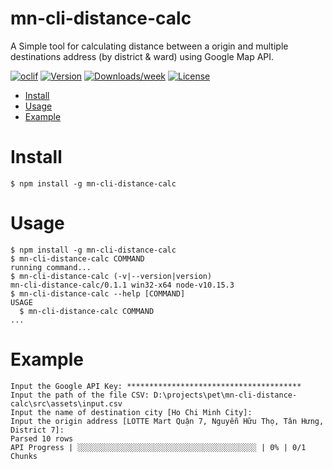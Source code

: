mn-cli-distance-calc
====================

A Simple tool for calculating distance between a origin and multiple destinations address (by district &amp; ward) using Google Map API.

[![oclif](https://img.shields.io/badge/cli-oclif-brightgreen.svg)](https://oclif.io)
[![Version](https://img.shields.io/npm/v/mn-cli-distance-calc.svg)](https://npmjs.org/package/mn-cli-distance-calc)
[![Downloads/week](https://img.shields.io/npm/dw/mn-cli-distance-calc.svg)](https://npmjs.org/package/mn-cli-distance-calc)
[![License](https://img.shields.io/npm/l/mn-cli-distance-calc.svg)](https://github.com/ngmikeng/mn-cli-distance-calc/blob/master/package.json)

<!-- toc -->
* [Install](#install)
* [Usage](#usage)
* [Example](#example)
<!-- tocstop -->

# Install
```sh-session
$ npm install -g mn-cli-distance-calc
```

# Usage
<!-- usage -->
```sh-session
$ npm install -g mn-cli-distance-calc
$ mn-cli-distance-calc COMMAND
running command...
$ mn-cli-distance-calc (-v|--version|version)
mn-cli-distance-calc/0.1.1 win32-x64 node-v10.15.3
$ mn-cli-distance-calc --help [COMMAND]
USAGE
  $ mn-cli-distance-calc COMMAND
...
```
<!-- usagestop -->
# Example
```
Input the Google API Key: ***************************************
Input the path of the file CSV: D:\projects\pet\mn-cli-distance-calc\src\assets\input.csv
Input the name of destination city [Ho Chi Minh City]:
Input the origin address [LOTTE Mart Quận 7, Nguyễn Hữu Thọ, Tân Hưng, District 7]:
Parsed 10 rows
API Progress | ░░░░░░░░░░░░░░░░░░░░░░░░░░░░░░░░░░░░░░░░ | 0% | 0/1 Chunks
```
